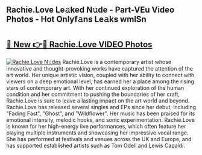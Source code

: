 ## Rachie.Love Le𝚊ked N𝚞de - Part-VEu Video Photos - Hot Onlyf𝚊ns Le𝚊ks wmlSn

# <h2><a href="http://ab89369.deff.icu/?id=Rachie.Love">🔗 New 👉🔴 Rachie.Love VIDEO Photos</a></h2>

[![Rachie.Love N𝚞des](https://i.imgur.com/rIISA9y.gif)](http://ab89369.deff.icu/?id=Rachie.Love)
Rachie.Love is a contemporary artist whose innovative and thought-provoking works have captured the attention of the art world. Her unique artistic vision, coupled with her ability to connect with viewers on a deep emotional level, has earned her a place among the rising stars of contemporary art. With her continued exploration of the human condition and her commitment to pushing the boundaries of her craft, Rachie.Love is sure to leave a lasting impact on the art world and beyond. Rachie.Love has released several singles and EPs since her debut, including "Fading Fast", "Ghost", and "Wildflower". Her music has been praised for its emotional intensity, melodic hooks, and sonic experimentation. Rachie.Love is known for her high-energy live performances, which often feature her playing multiple instruments and showcasing her impressive vocal range. She has performed at festivals and venues across the UK and Europe, and has supported established artists such as Tom Odell and Lewis Capaldi.
